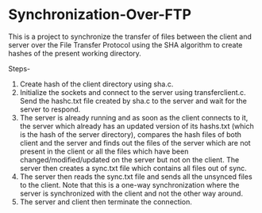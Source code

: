 # Synchronization-Over-FTP

This is a project to synchronize the transfer of files between the client and server over the File Transfer Protocol using the SHA algorithm to create hashes of the present working directory.

Steps-
 1. Create hash of the client directory using sha.c.
 2. Initialize the sockets and connect to the server using transferclient.c. Send the hashc.txt file created by sha.c to the server and wait for the server to respond.
 3. The server is already running and as soon as the client connects to it, the server which already has an updated version of  its hashs.txt (which is the hash of the server directory), compares the hash files of both client and the server and finds out the files of the server which are not present in the client or all the files which have been changed/modified/updated on the server but not on the client. The server then creates a sync.txt file which contains all files out of sync.
 4. The server then reads the sync.txt file and sends all the unsynced files to the client. Note that this is a one-way synchronization where the server is synchronized with the client and not the other way around. 
 5. The server and client then terminate the connection.
